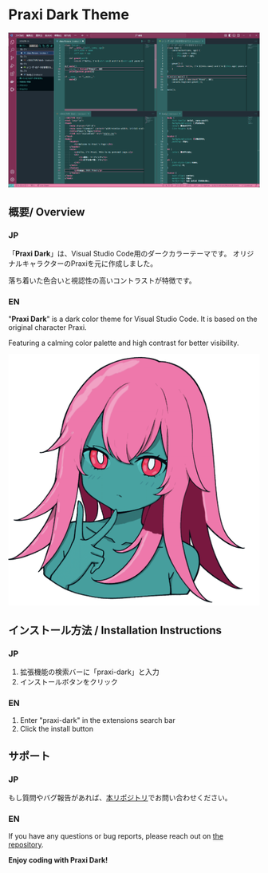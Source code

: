# Praxi Dark Theme

![Praxi Dark Theme Screenshot](./images/screenshot.png)

## 概要/ Overview

### JP
「**Praxi Dark**」は、Visual Studio Code用のダークカラーテーマです。
オリジナルキャラクターのPraxiを元に作成しました。

落ち着いた色合いと視認性の高いコントラストが特徴です。


### EN
"**Praxi Dark**" is a dark color theme for Visual Studio Code.
It is based on the original character Praxi.

Featuring a calming color palette and high contrast for better visibility.

![Praxi Image](./images/praxi.png)

## インストール方法 / Installation Instructions

### JP

1. 拡張機能の検索バーに「praxi-dark」と入力
2. インストールボタンをクリック

### EN

1. Enter "praxi-dark" in the extensions search bar
2. Click the install button

## サポート

### JP
もし質問やバグ報告があれば、[本リポジトリ](https://github.com/sleepy-cat-devs/vscode-theme-Praxi-Dark/issues)でお問い合わせください。

### EN
If you have any questions or bug reports, please reach out on [the repository](https://github.com/sleepy-cat-devs/vscode-theme-Praxi-Dark/issues).



**Enjoy coding with Praxi Dark!**